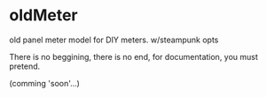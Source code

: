 # oldMeter
old panel meter model for DIY meters. w/steampunk opts


There is no beggining, there is no end,
  for documentation, you must pretend.
  
(comming 'soon'...)
